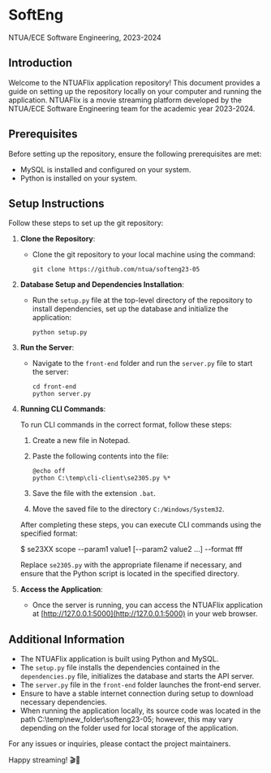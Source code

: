 # SoftEng

NTUA/ECE Software Engineering, 2023-2024

## Introduction

Welcome to the NTUAFlix application repository! This document provides a guide on setting up the repository locally on your computer and running the application. NTUAFlix is a movie streaming platform developed by the NTUA/ECE Software Engineering team for the academic year 2023-2024.

## Prerequisites

Before setting up the repository, ensure the following prerequisites are met:
- MySQL is installed and configured on your system.
- Python is installed on your system.

## Setup Instructions

Follow these steps to set up the git repository:

1. **Clone the Repository**: 
   - Clone the git repository to your local machine using the command:
     ```
     git clone https://github.com/ntua/softeng23-05
     ```
     
2. **Database Setup and Dependencies Installation**:
   - Run the `setup.py` file at the top-level directory of the repository to install dependencies, set up the database and initialize the application:
     ```
     python setup.py
     ```

3. **Run the Server**:
   - Navigate to the `front-end` folder and run the `server.py` file to start the server:
     ```
     cd front-end
     python server.py
     ```

4. **Running CLI Commands**:

   To run CLI commands in the correct format, follow these steps:
   
   1. Create a new file in Notepad.
   2. Paste the following contents into the file:
   
       ```batch
       @echo off
       python C:\temp\cli-client\se2305.py %*
       ```
   
   3. Save the file with the extension `.bat`.
   4. Move the saved file to the directory `C:/Windows/System32`.
   
   After completing these steps, you can execute CLI commands using the specified format: 

    $ se23XX scope --param1 value1 [--param2 value2 ...] --format fff

   Replace `se2305.py` with the appropriate filename if necessary, and ensure that the Python script is located in the specified directory.



4. **Access the Application**:
   - Once the server is running, you can access the NTUAFlix application at [http://127.0.0.1:5000](http://127.0.0.1:5000) in your web browser.

## Additional Information

- The NTUAFlix application is built using Python and MySQL.
- The `setup.py` file installs the dependencies contained in the `dependencies.py` file, initializes the database and starts the API server.
- The `server.py` file in the `front-end` folder launches the front-end server.
- Ensure to have a stable internet connection during setup to download necessary dependencies.
- When running the application locally, its source code was located in the path C:\temp\new_folder\softeng23-05; however, this may vary depending on the folder used for local storage of the application.
  
For any issues or inquiries, please contact the project maintainers. 

Happy streaming! 🎬🍿
